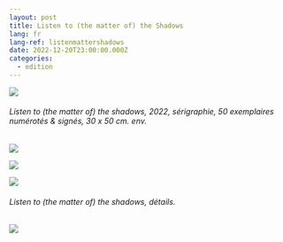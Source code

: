 ```yaml
---
layout: post
title: Listen to (the matter of) the Shadows
lang: fr
lang-ref: listenmattershadows
date: 2022-12-20T23:00:00.000Z
categories:
  - edition
---
```


![](</Listen to (the matter of) the shadows SCAN (300) UP.jpg>)

###### *Listen to (the matter of) the shadows*, 2022, sérigraphie, 50 exemplaires numérotés & signés, 30 x 50 cm. env.

![](</Listen to (the matter of) the shadows SCAN (300) -1 UP.jpg>)

![](</Listen to (the matter of) the shadows SCAN (300) -2 UP.jpg>)

![](</Listen to (the matter of) the shadows SCAN (300) -3 UP.jpg>)

###### *Listen to (the matter of) the shadows*, détails.

![](</PXL_20230924_143905435.NIGHT-1 UP.jpg>)
